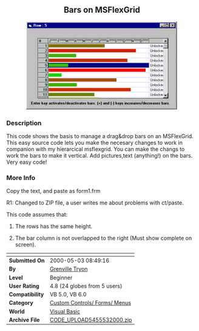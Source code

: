 ﻿<div align="center">

## Bars on MSFlexGrid

<img src="PIC200053951326486.jpg">
</div>

### Description

This code shows the basis to manage a drag&drop bars on an MSFlexGrid. This easy source code lets you make the necesary changes to work in companion with my hierarcical msflexgrid. You can make the changs to work the bars to make it vertical. Add pictures,text (anything!) on the bars. Very easy code!
 
### More Info
 
Copy the text, and paste as form1.frm

R1: Changed to ZIP file, a user writes me about problems with ct/paste.

This code assumes that:

1. The rows has the same height.

2. The bar column is not overlapped to the right (Must show complete on screen).


<span>             |<span>
---                |---
**Submitted On**   |2000-05-03 08:49:16
**By**             |[Grenville Tryon](https://github.com/Planet-Source-Code/PSCIndex/blob/master/ByAuthor/grenville-tryon.md)
**Level**          |Beginner
**User Rating**    |4.8 (24 globes from 5 users)
**Compatibility**  |VB 5\.0, VB 6\.0
**Category**       |[Custom Controls/ Forms/  Menus](https://github.com/Planet-Source-Code/PSCIndex/blob/master/ByCategory/custom-controls-forms-menus__1-4.md)
**World**          |[Visual Basic](https://github.com/Planet-Source-Code/PSCIndex/blob/master/ByWorld/visual-basic.md)
**Archive File**   |[CODE\_UPLOAD5455532000\.zip](https://github.com/Planet-Source-Code/grenville-tryon-bars-on-msflexgrid__1-7809/archive/master.zip)








